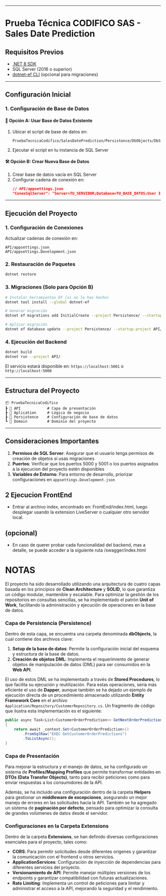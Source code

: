 
---

# Prueba Técnica CODIFICO SAS - Sales Date Prediction

## Requisitos Previos
- [.NET 8 SDK](https://dotnet.microsoft.com/download/dotnet/8.0)
- SQL Server (2016 o superior)
- [dotnet-ef CLI](https://docs.microsoft.com/es-es/ef/core/cli/dotnet) (opcional para migraciones)

---

## Configuración Inicial

### 1. Configuración de Base de Datos

#### 🔧 Opción A: Usar Base de Datos Existente
1. Ubicar el script de base de datos en:
   ```
   PruebaTecnicaCodifico/SalesDatePrediction/Persistence/DbObjects/DbSetup.txt
   ```
2. Ejecutar el script en tu instancia de SQL Server

#### 🛠 Opción B: Crear Nueva Base de Datos
1. Crear base de datos vacía en SQL Server
2. Configurar cadena de conexión en:
   ```json
   // API/appsettings.json
   "ConexSqlServer": "Server=TU_SERVIDOR;Database=TU_BASE_DATOS;User Id=TU_USUARIO;Password=TU_CONTRASEÑA;"
   ```

---

## Ejecución del Proyecto

### 1. Configuración de Conexiones
Actualizar cadenas de conexión en:
```
API/appsettings.json
API/appsettings.Development.json
```

### 2. Restauración de Paquetes
```bash
dotnet restore
```

### 3. Migraciones (Solo para Opción B)
```bash
# Instalar herramientas EF (si no lo has hecho)
dotnet tool install --global dotnet-ef

# Generar migración
dotnet ef migrations add InitialCreate --project Persistence/ --startup-project API/ --output-dir ./Data/Migrations

# Aplicar migración
dotnet ef database update --project Persistence/ --startup-project API/
```

### 4. Ejecución del Backend
```bash
dotnet build
dotnet run --project API/
```

El servicio estará disponible en: `https://localhost:5001` o `http://localhost:5000`

---

## Estructura del Proyecto
```
📦 PruebaTecnicaCodifico
┣ 📂 API            # Capa de presentación
┣ 📂 Aplication     # Lógica de negocio
┣ 📂 Persistence    # Configuración de base de datos
┗ 📂 Domain         # Dominio del proyecto
```

---

## Consideraciones Importantes
1. **Permisos de SQL Server**: Asegurar que el usuario tenga permisos de creación de objetos si usas migraciones
2. **Puertos**: Verificar que los puertos 5000 y 5001 o los puertos asignados a la ejecucion del proyecto estén disponibles
3. **Variables de Entorno**: Para entorno de desarrollo, priorizar configuraciones en `appsettings.Development.json`



## 2 Ejecucion FrontEnd

- Entrar al archivo index, encontrado en: FrontEnd/index.html, luego desplegar usando la extension LiveServer o cualquier otro servidor local.


## (opcional)
- En caso de querer probar cada funcionalidad del backend, mas a detalle, se puede acceder a la siguiente ruta /swagger/index.html


# NOTAS

El proyecto ha sido desarrollado utilizando una arquitectura de cuatro capas basada en los principios de **Clean Architecture** y **SOLID**, lo que garantiza un código modular, mantenible y escalable. Para optimizar la gestión de los repositorios en consultas sencillas, se ha implementado el patrón **Unit of Work**, facilitando la administración y ejecución de operaciones en la base de datos.  

### **Capa de Persistencia (Persistence)**  
Dentro de esta capa, se encuentra una carpeta denominada **dbObjects**, la cual contiene dos archivos clave:  
1. **Setup de la base de datos**: Permite la configuración inicial del esquema y estructura de la base de datos.  
2. **Creación de objetos DML**: Implementa el requerimiento de generar objetos de manipulación de datos (DML) para ser consumidos en la **Web API**.  

El uso de estos DML se ha implementado a través de **Stored Procedures**, lo que facilita su ejecución y reutilización. Para estas operaciones, sería más eficiente el uso de **Dapper**, aunque también se ha dejado un ejemplo de ejecución directa de un procedimiento almacenado utilizando **Entity Framework Core** en el archivo `Application/Repository/CustomerRepository.cs`. Un fragmento de código que ilustra esta implementación es el siguiente:  

```csharp
public async Task<List<CustomerOrderPrediction>> GetNextOrderPredictionsAsync()
{
    return await _context.Set<CustomerOrderPrediction>()
        .FromSqlRaw("EXEC GetCustomerOrderPredictions")
        .ToListAsync();
}
```

### **Capa de Presentación**  
Para mejorar la estructura y el manejo de datos, se ha configurado un sistema de **Profiles/Mapping Profiles** que permite transformar entidades en **DTOs (Data Transfer Objects)**, tanto para recibir peticiones como para enviar respuestas a los consumidores de la API.  

Además, se ha incluido una configuración dentro de la carpeta **Helpers** para gestionar un **middleware de excepciones**, asegurando un mejor manejo de errores en las solicitudes hacia la API. También se ha agregado un sistema de **paginación por defecto**, pensado para optimizar la consulta de grandes volúmenes de datos desde el servidor.  

### **Configuraciones en la Carpeta Extensions**  
Dentro de la carpeta **Extensions**, se han definido diversas configuraciones esenciales para el proyecto, tales como:  
- **CORS**: Para permitir solicitudes desde diferentes orígenes y garantizar la comunicación con el frontend u otros servicios.  
- **ApplicationServices**: Configuración de inyección de dependencias para diferentes servicios del proyecto.  
- **Versionamiento de API**: Permite manejar múltiples versiones de los endpoints y garantizar compatibilidad con futuras actualizaciones.  
- **Rate Limiting**: Implementa un control de peticiones para limitar y administrar el acceso a la API, mejorando la seguridad y el rendimiento.  